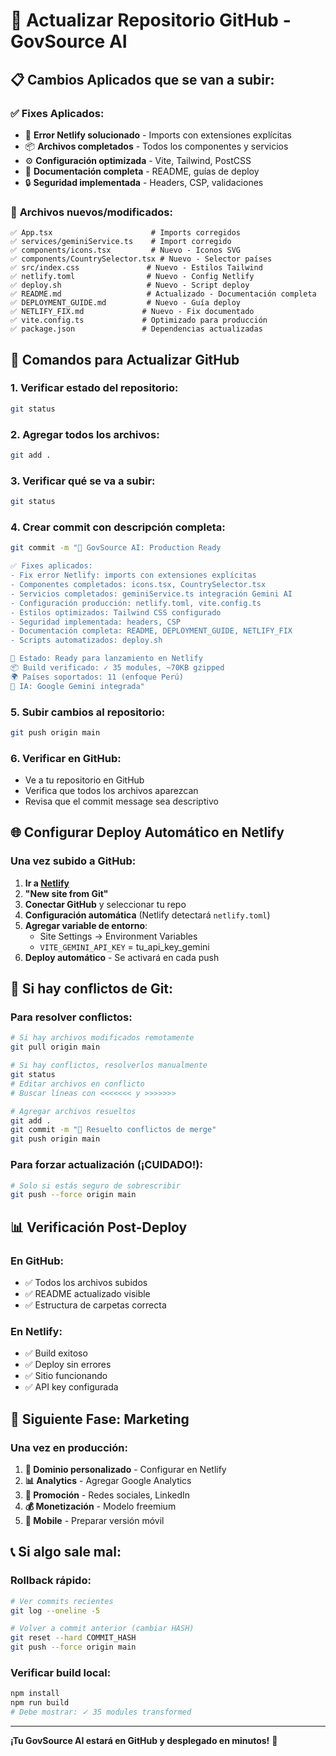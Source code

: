 # 🚀 Actualizar Repositorio GitHub - GovSource AI

## 📋 Cambios Aplicados que se van a subir:

### ✅ **Fixes Aplicados:**
- 🔧 **Error Netlify solucionado** - Imports con extensiones explícitas
- 📦 **Archivos completados** - Todos los componentes y servicios
- ⚙️ **Configuración optimizada** - Vite, Tailwind, PostCSS
- 📖 **Documentación completa** - README, guías de deploy
- 🔒 **Seguridad implementada** - Headers, CSP, validaciones

### 📁 **Archivos nuevos/modificados:**
```
✅ App.tsx                      # Imports corregidos
✅ services/geminiService.ts    # Import corregido  
✅ components/icons.tsx         # Nuevo - Iconos SVG
✅ components/CountrySelector.tsx # Nuevo - Selector países
✅ src/index.css               # Nuevo - Estilos Tailwind
✅ netlify.toml                # Nuevo - Config Netlify
✅ deploy.sh                   # Nuevo - Script deploy
✅ README.md                   # Actualizado - Documentación completa
✅ DEPLOYMENT_GUIDE.md         # Nuevo - Guía deploy
✅ NETLIFY_FIX.md             # Nuevo - Fix documentado
✅ vite.config.ts             # Optimizado para producción
✅ package.json               # Dependencias actualizadas
```

## 🔄 Comandos para Actualizar GitHub

### 1. Verificar estado del repositorio:
```bash
git status
```

### 2. Agregar todos los archivos:
```bash
git add .
```

### 3. Verificar qué se va a subir:
```bash
git status
```

### 4. Crear commit con descripción completa:
```bash
git commit -m "🚀 GovSource AI: Production Ready

✅ Fixes aplicados:
- Fix error Netlify: imports con extensiones explícitas  
- Componentes completados: icons.tsx, CountrySelector.tsx
- Servicios completados: geminiService.ts integración Gemini AI
- Configuración producción: netlify.toml, vite.config.ts
- Estilos optimizados: Tailwind CSS configurado
- Seguridad implementada: headers, CSP
- Documentación completa: README, DEPLOYMENT_GUIDE, NETLIFY_FIX
- Scripts automatizados: deploy.sh

🎯 Estado: Ready para lanzamiento en Netlify
📦 Build verificado: ✓ 35 modules, ~70KB gzipped
🌍 Países soportados: 11 (enfoque Perú)
🤖 IA: Google Gemini integrada"
```

### 5. Subir cambios al repositorio:
```bash
git push origin main
```

### 6. Verificar en GitHub:
- Ve a tu repositorio en GitHub
- Verifica que todos los archivos aparezcan
- Revisa que el commit message sea descriptivo

## 🌐 Configurar Deploy Automático en Netlify

### Una vez subido a GitHub:

1. **Ir a [Netlify](https://netlify.com)**
2. **"New site from Git"**
3. **Conectar GitHub** y seleccionar tu repo
4. **Configuración automática** (Netlify detectará `netlify.toml`)
5. **Agregar variable de entorno**:
   - Site Settings → Environment Variables
   - `VITE_GEMINI_API_KEY` = tu_api_key_gemini
6. **Deploy automático** - Se activará en cada push

## 🔧 Si hay conflictos de Git:

### Para resolver conflictos:
```bash
# Si hay archivos modificados remotamente
git pull origin main

# Si hay conflictos, resolverlos manualmente
git status
# Editar archivos en conflicto
# Buscar líneas con <<<<<<< y >>>>>>>

# Agregar archivos resueltos
git add .
git commit -m "🔧 Resuelto conflictos de merge"
git push origin main
```

### Para forzar actualización (¡CUIDADO!):
```bash
# Solo si estás seguro de sobrescribir
git push --force origin main
```

## 📊 Verificación Post-Deploy

### En GitHub:
- ✅ Todos los archivos subidos
- ✅ README actualizado visible
- ✅ Estructura de carpetas correcta

### En Netlify:
- ✅ Build exitoso
- ✅ Deploy sin errores
- ✅ Sitio funcionando
- ✅ API key configurada

## 🎯 Siguiente Fase: Marketing

### Una vez en producción:
1. **🔗 Dominio personalizado** - Configurar en Netlify
2. **📊 Analytics** - Agregar Google Analytics
3. **🚀 Promoción** - Redes sociales, LinkedIn
4. **💰 Monetización** - Modelo freemium
5. **📱 Mobile** - Preparar versión móvil

## 📞 Si algo sale mal:

### Rollback rápido:
```bash
# Ver commits recientes
git log --oneline -5

# Volver a commit anterior (cambiar HASH)
git reset --hard COMMIT_HASH
git push --force origin main
```

### Verificar build local:
```bash
npm install
npm run build
# Debe mostrar: ✓ 35 modules transformed
```

---

**¡Tu GovSource AI estará en GitHub y desplegado en minutos!** 🚀